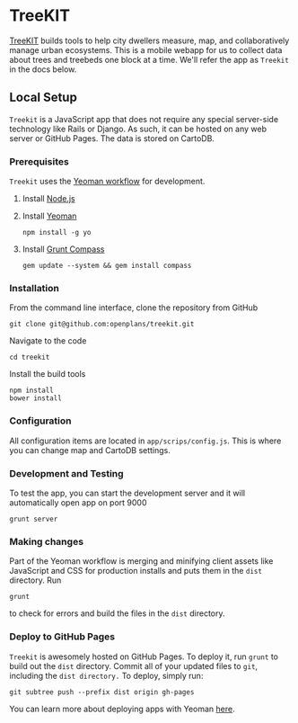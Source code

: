 # TreeKIT

[TreeKIT](http://treekit.org/) builds tools to help city dwellers measure, map, and collaboratively manage urban ecosystems. This is a mobile webapp for us to collect data about trees and treebeds one block at a time. We'll refer the app as `Treekit` in the docs below.


## Local Setup

`Treekit` is a JavaScript app that does not require any special server-side technology like Rails or Django. As such, it can be hosted on any web server or GitHub Pages. The data is stored on CartoDB.

### Prerequisites

`Treekit` uses the [Yeoman workflow](http://yeoman.io/) for development.

1. Install [Node.js](http://nodejs.org/)
2. Install [Yeoman](http://yeoman.io/)

    `npm install -g yo`
    
3. Install [Grunt Compass](https://github.com/gruntjs/grunt-contrib-compass)

    `gem update --system && gem install compass`

### Installation

From the command line interface, clone the repository from GitHub

    git clone git@github.com:openplans/treekit.git

Navigate to the code

    cd treekit

Install the build tools

    npm install
    bower install

### Configuration

All configuration items are located in `app/scrips/config.js`. This is where you can change map and CartoDB settings.

### Development and Testing

To test the app, you can start the development server and it will automatically open app on port 9000

    grunt server

### Making changes

Part of the Yeoman workflow is merging and minifying client assets like JavaScript and CSS for production installs and puts them in the `dist` directory. Run

    grunt

to check for errors and build the files in the `dist` directory.

### Deploy to GitHub Pages

`Treekit` is awesomely hosted on GitHub Pages. To deploy it, run `grunt` to build out the `dist` directory. Commit all of your updated files to `git`, including the `dist directory.` To deploy, simply run:

    git subtree push --prefix dist origin gh-pages

You can learn more about deploying apps with Yeoman [here](http://yeoman.io/deployment.html).

